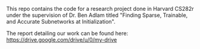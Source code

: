 This repo contains the code for a research project done in Harvard CS282r under the supervision of Dr. Ben Adlam titled "Finding Sparse, Trainable, and Accurate Subnetworks at Initialization". 

The report detailing our work can be found here: https://drive.google.com/drive/u/0/my-drive
